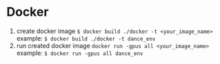 # Docker

1. create docker image
   `$ docker build ./docker -t <your_image_name>`
   example: `$ docker build ./docker -t dance_env`
1. run created docker image `docker run -gpus all <your_image_name>`
   example: `$ docker run -gpus all dance_env`
